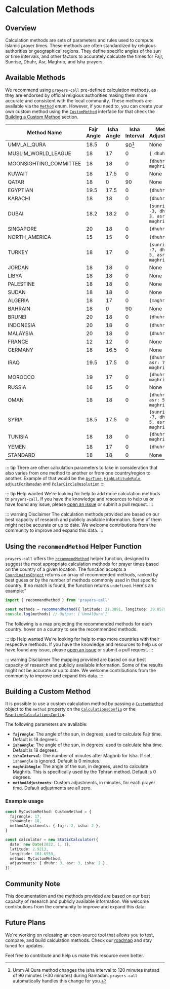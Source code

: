 <script setup>
import MethodsMap from '../components/MethodsMap.vue'
</script>

# Calculation Methods

## Overview

Calculation methods are sets of parameters and rules used to compute Islamic prayer times. These methods are often standardized by religious authorities or geographical regions. They define specific angles of the sun or time intervals, and other factors to accurately calculate the times for Fajr, Sunrise, Dhuhr, Asr, Maghrib, and Isha prayers.

## Available Methods

We recommend using `prayers-call` pre-defined calculation methods, as they are endorsed by official religious authorities making them more accurate and consistent with the local community. These methods are available via the [`Method`](../api.md#method) enum. However, if you need to, you can create your own custom method using the [`CustomMethod`](../api.md#custommethod) interface for that check the [Building a Custom Method](#building-a-custom-method) section.

| Method Name            | Fajr Angle | Isha Angle | Isha Interval | Method Adjustments                            |
| ---------------------- | ---------- | ---------- | ------------- | --------------------------------------------- |
| UMM_AL_QURA            | 18.5       | 0          | 90[^1]        | None                                          |
| MUSLIM_WORLD_LEAGUE    | 18         | 17         | 0             | `{ dhuhr: 1 }`                                |
| MOONSIGHTING_COMMITTEE | 18         | 18         | 0             | `{dhuhr: 5, maghrib: 3}`                      |
| KUWAIT                 | 18         | 17.5       | 0             | None                                          |
| QATAR                  | 18         | 0          | 90            | None                                          |
| EGYPTIAN               | 19.5       | 17.5       | 0             | `{dhuhr: 1}`                                  |
| KARACHI                | 18         | 18         | 0             | `{dhuhr: 1}`                                  |
| DUBAI                  | 18.2       | 18.2       | 0             | `{sunrise: -3, dhuhr: 3, asr: 3, maghrib: 3}` |
| SINGAPORE              | 20         | 18         | 0             | `{dhuhr: 1}`                                  |
| NORTH_AMERICA          | 15         | 15         | 0             | `{dhuhr: 1}`                                  |
| TURKEY                 | 18         | 17         | 0             | `{sunrise: -7, dhuhr: 5, asr: 4, maghrib: 7}` |
| JORDAN                 | 18         | 18         | 0             | None                                          |
| LIBYA                  | 18         | 18         | 0             | None                                          |
| PALESTINE              | 18         | 18         | 0             | None                                          |
| SUDAN                  | 18         | 18         | 0             | None                                          |
| ALGERIA                | 18         | 17         | 0             | `{maghrib: 3}`                                |
| BAHRAIN                | 18         | 0          | 90            | None                                          |
| BRUNEI                 | 20         | 18         | 0             | `{dhuhr: 1}`                                  |
| INDONESIA              | 20         | 18         | 0             | `{dhuhr: 1}`                                  |
| MALAYSIA               | 20         | 18         | 0             | `{dhuhr: 1}`                                  |
| FRANCE                 | 12         | 12         | 0             | None                                          |
| GERMANY                | 18         | 16.5       | 0             | None                                          |
| IRAQ                   | 19.5       | 17.5       | 0             | `{dhuhr: 7, asr: 7, maghrib: 4}`              |
| MOROCCO                | 19         | 17         | 0             | `{dhuhr: 5, maghrib: 2}`                      |
| RUSSIA                 | 16         | 15         | 0             | None                                          |
| OMAN                   | 18         | 18         | 0             | `{dhuhr: 5, asr: 5, maghrib: 5}`              |
| SYRIA                  | 18.5       | 17.5       | 0             | `{sunrise: -7, dhuhr: 5, asr: 3, maghrib: 7}` |
| TUNISIA                | 18         | 18         | 0             | `{dhuhr: 7, maghrib: 2}`                      |
| YEMEN                  | 18         | 17         | 0             | `{dhuhr: 2}`                                  |
| STANDARD               | 18         | 18         | 0             | None                                          |

[^1]: Umm Al Qura method changes the isha interval to 120 minutes instead of 90 minutes (+30 minutes) during Ramadan. `prayers-call` automatically handles this change for you.

::: tip
There are other calculation parameters to take in consideration that also varies from one method to another or from one country/region to another. Example of that would be the [`AsrTime`](./config.md#asrtime), [`HighLatitudeRule`](./config.md#highlatituderule), [`adjustForRamadan`](./config.md#adjustforramadan) and [`PolarCircleResolution`](./config.md#polarcircleresolution)
:::

::: tip Help wanted
We're looking for help to add more calculation methods to `prayers-call`. If you have the knowledge and resources to help us or have found any issue, please [open an issue](https://github.com/whiterocktech/prayers-call/issues/new/choose) or submit a pull request.
:::

::: warning Disclaimer
The calculation methods provided are based on our best capacity of research and publicly available information. Some of them might not be accurate or up to date. We welcome contributions from the community to improve and expand this data.
:::

## Using the `recommendMethod` Helper Function

`prayers-call` offers the [`recommendMethod`](../api.md#functions) helper function, designed to suggest the most appropriate calculation methods for prayer times based on the country of a given location. The function accepts a [`CoordinatesObject`](../api.md#coordinatesobject) returns an array of recommended methods, ranked by best guess or by the number of methods commonly used in that specific country. If no match is found, the function returns `undefined`. Here's an example:"

```ts
import { recommendMethod } from 'prayers-call'

const methods = recommendMethod({ latitude: 21.3891, longitude: 39.8579 }) // mekka coordinates
console.log(methods) // Output: ['UmmAlQura']
```

The following is a map projecting the recommended methods for each country. hover on a country to see the recommended methods.

<MethodsMap />

::: tip Help wanted
We're looking for help to map more countries with their respective methods. If you have the knowledge and resources to help us or have found any issue, please [open an issue](https://github.com/whiterocktech/prayers-call/issues/new/choose) or submit a pull request.
:::

::: warning Disclaimer
The mapping provided are based on our best capacity of research and publicly available information. Some of the results might not be accurate or up to date. We welcome contributions from the community to improve and expand this data.
:::

## Building a Custom Method

It is possible to use a custom calculation method by passing a [`CustomMethod`](../api.md#custommethod) object to the `method` property on the [`CalculationsConfig`](../api.md#calculationsconfig) or the [`ReactiveCalculationsConfig`](../api.md#reactivecalculationsconfig).

The following parameters are available:

- **`fajrAngle`**: The angle of the sun, in degrees, used to calculate Fajr time. Default is 18 degrees.
- **`ishaAngle`**: The angle of the sun, in degrees, used to calculate Isha time. Default is 18 degrees.
- **`ishaInterval`**: The number of minutes after Maghrib for Isha. If set, `ishaAngle` is ignored. Default is 0 minutes.
- **`maghribAngle`**: The angle of the sun, in degrees, used to calculate Maghrib. This is specifically used by the Tehran method. Default is 0 degrees.
- **`methodAdjustments`**: Custom adjustments, in minutes, for each prayer time. Default adjustments are all zero.

### Example usage

```ts
const MyCustomMethod: CustomMethod = {
  fajrAngle: 17,
  ishaAngle: 18,
  methodAdjustments: { fajr: 2, isha: 2 },
}

const calculator = new StaticCalculator({
  date: new Date(2022, 1, 1),
  latitude: 2.9213,
  longitude: 101.6559,
  method: MyCustomMethod,
  adjustments: { dhuhr: 3, asr: 3, isha: 2 },
})
```

## Community Note

This documentation and the methods provided are based on our best capacity of research and publicly available information. We welcome contributions from the community to improve and expand this data.

## Future Plans

We're working on releasing an open-source tool that allows you to test, compare, and build calculation methods. Check our [roadmap](../roadmap.md) and stay tuned for updates.

Feel free to contribute and help us make this resource even better.
